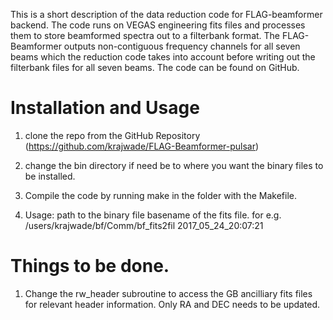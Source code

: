 This is a short description of the data reduction code for FLAG-beamformer 
backend. The code runs on VEGAS engineering fits files and processes them to 
store beamformed spectra out to a filterbank format. The FLAG-Beamformer 
outputs non-contiguous frequency channels for all seven beams which the reduction code takes into account before writing out the filterbank files for all 
seven beams. The code can be found on GitHub.

# Installation and Usage

1. clone the repo from the GitHub Repository (https://github.com/krajwade/FLAG-Beamformer-pulsar) 

2. change the bin directory if need be to where you want the binary files to be installed.

3. Compile the code by running make in the folder with the Makefile.

4. Usage: path to the binary file basename of the fits file. for e.g. /users/krajwade/bf/Comm/bf_fits2fil 2017_05_24_20:07:21


# Things to be done.

1. Change the rw_header subroutine to access the GB ancilliary fits files for relevant header information. Only RA and DEC needs to be updated.


